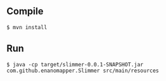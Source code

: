 Compile
-------

    $ mvn install

Run
---

    $ java -cp target/slimmer-0.0.1-SNAPSHOT.jar com.github.enanomapper.Slimmer src/main/resources
